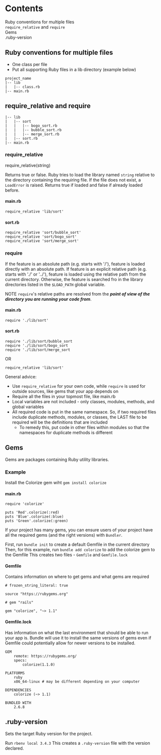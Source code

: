 # Contents
Ruby conventions for multiple files  
``` require_relative ``` and ``` require ```  
Gems  
.ruby-version


## Ruby conventions for multiple files
- One class per file
- Put all supporting Ruby files in a lib directory (example below)

```
project_name
|-- lib
|   |-- class.rb
|-- main.rb
```

## require_relative and require
```
|-- lib
|   |-- sort
|   |   |-- bogo_sort.rb
|   |   |-- bubble_sort.rb
|   |   |-- merge_sort.rb
|   |-- sort.rb
|-- main.rb
```

### require_relative
require_relative(string)

Returns true or false. Ruby tries to load the library named ``` string ``` relative to the directory containing the requiring file.
If the file does not exist, a ``` LoadError ``` is raised. Returns true if loaded and false if already loaded before.

#### main.rb
``` require_relative 'lib/sort' ```

#### sort.rb
```
require_relative 'sort/bubble_sort'
require_relative 'sort/bogo_sort'
require_relative 'sort/merge_sort'
```


### require
If the feature is an absolute path (e.g. starts with '/'), feature is loaded directly with an absolute path. If feature is an explicit relative path (e.g. starts with './' or '../'), feature is loaded using the relative path from the current directory. Otherwise, the feature is searched fro in the library directories listed in the ```$LOAD_PATH``` global variable.

NOTE
``` require ```'s relative paths are resolved from the ***point of view of the directory you are running your code from***.

#### main.rb
``` require './lib/sort' ```

#### sort.rb
```
require './lib/sort/bubble_sort
require './lib/sort/bogo_sort
require './lib/sort/merge_sort
```

OR

``` require_relative 'lib/sort' ```

General advice:
- Use ``` require_relative ``` for your own code, while ``` require ``` is used for outside sources, like gems that your app depends on
- Require all the files in your topmost file, like main.rb
- Local variables are not included - only classes, modules, methods, and global variables
- All required code is put in the same namespace. So, if two required files include duplicate methods, modules, or classes, the LAST file to be required will be the definitions that are included
  - To remedy this, put code in other files within modules so that the namespaces for duplicate methods is different




## Gems

Gems are packages containing Ruby utility libraries.


### Example

Install the Colorize gem wiht ``` gem install colorize ```

#### main.rb

```
require 'colorize'

puts 'Red'.colorize(:red)
puts 'Blue'.colorize(:blue)
puts 'Green'.colorize(:green)
```


If your project has many gems, you can ensure users of your project have all the required gems (and the right versions) with ``` Bundler ```.

First, run ``` bundle init ``` to create a default Gemfile in the current directory
Then, for this example, run ``` bundle add colorize ``` to add the colorize gem to the Gemfile
This creates two files - ``` Gemfile ``` and ``` Gemfile.lock ```

#### Gemfile
Contains information on where to get gems and what gems are required

```
# frozen_string_literal: true

source "https://rubygems.org"

# gem "rails"

gem "colorize", "~> 1.1"
```

#### Gemfile.lock
Has information on what the last environment that should be able to run your app is. Bundle will use it to install the same versions of gems even if Gemfile could potentially allow for newer versions to be installed.

```
GEM
    remote: https://rubygems.org/
    specs:
        colorize(1.1.0)

PLATFORMS
    ruby
    x86_64-linux # may be different depending on your computer

DEPENDENCIES
    colorize (~> 1.1)

BUNDLED WITH
    2.6.8
```



## .ruby-version
Sets the target Ruby version for the project.

Run ``` rbenv local 3.4.3 ```
This creates a ``` .ruby-version ``` file with the version declared.